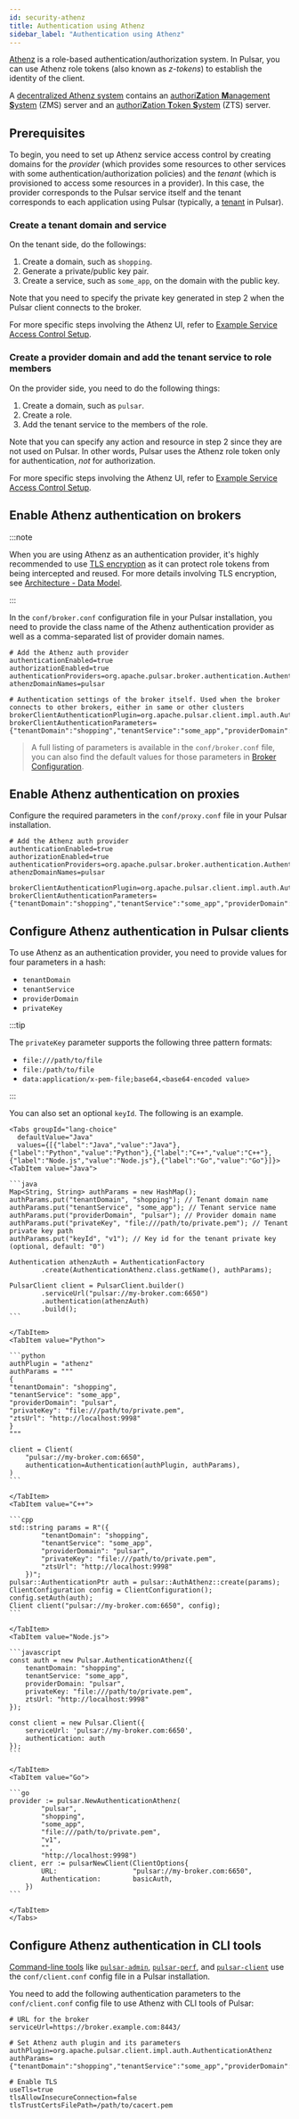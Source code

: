 ```yaml
---
id: security-athenz
title: Authentication using Athenz
sidebar_label: "Authentication using Athenz"
---
```


[Athenz](https://github.com/AthenZ/athenz) is a role-based authentication/authorization system. In Pulsar, you can use Athenz role tokens (also known as *z-tokens*) to establish the identity of the client.

A [decentralized Athenz system](https://github.com/AthenZ/athenz/blob/master/docs/decent_authz_flow.md) contains an [authori**Z**ation **M**anagement **S**ystem](https://github.com/AthenZ/athenz/blob/master/docs/setup_zms.md) (ZMS) server and an [authori**Z**ation **T**oken **S**ystem](https://github.com/AthenZ/athenz/blob/master/docs/setup_zts) (ZTS) server.

## Prerequisites

To begin, you need to set up Athenz service access control by creating domains for the *provider* (which provides some resources to other services with some authentication/authorization policies) and the *tenant* (which is provisioned to access some resources in a provider). In this case, the provider corresponds to the Pulsar service itself and the tenant corresponds to each application using Pulsar (typically, a [tenant](reference-terminology.md#tenant) in Pulsar).

### Create a tenant domain and service

On the tenant side, do the followings:

1. Create a domain, such as `shopping`.
2. Generate a private/public key pair.
3. Create a service, such as `some_app`, on the domain with the public key.

Note that you need to specify the private key generated in step 2 when the Pulsar client connects to the broker.

For more specific steps involving the Athenz UI, refer to [Example Service Access Control Setup](https://github.com/AthenZ/athenz/blob/master/docs/example_service_athenz_setup.md#client-tenant-domain).

### Create a provider domain and add the tenant service to role members

On the provider side, you need to do the following things:

1. Create a domain, such as `pulsar`.
2. Create a role.
3. Add the tenant service to the members of the role.

Note that you can specify any action and resource in step 2 since they are not used on Pulsar. In other words, Pulsar uses the Athenz role token only for authentication, *not* for authorization.

For more specific steps involving the Athenz UI, refer to [Example Service Access Control Setup](https://github.com/AthenZ/athenz/blob/master/docs/example_service_athenz_setup.md#server-provider-domain).

## Enable Athenz authentication on brokers

:::note

When you are using Athenz as an authentication provider, it's highly recommended to use [TLS encryption](security-tls-transport.md) as it can protect role tokens from being intercepted and reused. For more details involving TLS encryption, see [Architecture - Data Model](https://github.com/AthenZ/athenz/blob/master/docs/data_model).

:::

In the `conf/broker.conf` configuration file in your Pulsar installation, you need to provide the class name of the Athenz authentication provider as well as a comma-separated list of provider domain names.

```properties
# Add the Athenz auth provider
authenticationEnabled=true
authorizationEnabled=true
authenticationProviders=org.apache.pulsar.broker.authentication.AuthenticationProviderAthenz
athenzDomainNames=pulsar

# Authentication settings of the broker itself. Used when the broker connects to other brokers, either in same or other clusters
brokerClientAuthenticationPlugin=org.apache.pulsar.client.impl.auth.AuthenticationAthenz
brokerClientAuthenticationParameters={"tenantDomain":"shopping","tenantService":"some_app","providerDomain":"pulsar","privateKey":"file:///path/to/private.pem","keyId":"v1"}
```

> A full listing of parameters is available in the `conf/broker.conf` file, you can also find the default
> values for those parameters in [Broker Configuration](reference-configuration.md#broker).

## Enable Athenz authentication on proxies

Configure the required parameters in the `conf/proxy.conf` file in your Pulsar installation.

```properties
# Add the Athenz auth provider
authenticationEnabled=true
authorizationEnabled=true
authenticationProviders=org.apache.pulsar.broker.authentication.AuthenticationProviderAthenz
athenzDomainNames=pulsar

brokerClientAuthenticationPlugin=org.apache.pulsar.client.impl.auth.AuthenticationAthenz
brokerClientAuthenticationParameters={"tenantDomain":"shopping","tenantService":"some_app","providerDomain":"pulsar","privateKey":"file:///path/to/private.pem","keyId":"v1"}
```

## Configure Athenz authentication in Pulsar clients

To use Athenz as an authentication provider, you need to provide values for four parameters in a hash:
* `tenantDomain`
* `tenantService`
* `providerDomain`
* `privateKey`

:::tip

The `privateKey` parameter supports the following three pattern formats:
* `file:///path/to/file`
* `file:/path/to/file`
* `data:application/x-pem-file;base64,<base64-encoded value>`

:::

You can also set an optional `keyId`. The following is an example.

````mdx-code-block
<Tabs groupId="lang-choice"
  defaultValue="Java"
  values={[{"label":"Java","value":"Java"},{"label":"Python","value":"Python"},{"label":"C++","value":"C++"},{"label":"Node.js","value":"Node.js"},{"label":"Go","value":"Go"}]}>
<TabItem value="Java">

```java
Map<String, String> authParams = new HashMap();
authParams.put("tenantDomain", "shopping"); // Tenant domain name
authParams.put("tenantService", "some_app"); // Tenant service name
authParams.put("providerDomain", "pulsar"); // Provider domain name
authParams.put("privateKey", "file:///path/to/private.pem"); // Tenant private key path
authParams.put("keyId", "v1"); // Key id for the tenant private key (optional, default: "0")

Authentication athenzAuth = AuthenticationFactory
        .create(AuthenticationAthenz.class.getName(), authParams);

PulsarClient client = PulsarClient.builder()
        .serviceUrl("pulsar://my-broker.com:6650")
        .authentication(athenzAuth)
        .build();
```

</TabItem>
<TabItem value="Python">

```python
authPlugin = "athenz"
authParams = """
{
"tenantDomain": "shopping",
"tenantService": "some_app",
"providerDomain": "pulsar",
"privateKey": "file:///path/to/private.pem",
"ztsUrl": "http://localhost:9998"
}
"""

client = Client(
    "pulsar://my-broker.com:6650",
    authentication=Authentication(authPlugin, authParams),
)
```

</TabItem>
<TabItem value="C++">

```cpp
std::string params = R"({
        "tenantDomain": "shopping",
        "tenantService": "some_app",
        "providerDomain": "pulsar",
        "privateKey": "file:///path/to/private.pem",
        "ztsUrl": "http://localhost:9998"
    })";
pulsar::AuthenticationPtr auth = pulsar::AuthAthenz::create(params);
ClientConfiguration config = ClientConfiguration();
config.setAuth(auth);
Client client("pulsar://my-broker.com:6650", config);
```

</TabItem>
<TabItem value="Node.js">

```javascript
const auth = new Pulsar.AuthenticationAthenz({
    tenantDomain: "shopping",
    tenantService: "some_app",
    providerDomain: "pulsar",
    privateKey: "file:///path/to/private.pem",
    ztsUrl: "http://localhost:9998"
});

const client = new Pulsar.Client({
    serviceUrl: 'pulsar://my-broker.com:6650',
    authentication: auth
});
```

</TabItem>
<TabItem value="Go">

```go
provider := pulsar.NewAuthenticationAthenz(
		"pulsar",
		"shopping",
		"some_app",
		"file:///path/to/private.pem",
		"v1",
		"",
		"http://localhost:9998")
client, err := pulsarNewClient(ClientOptions{
		URL:                   "pulsar://my-broker.com:6650",
		Authentication:        basicAuth,
	})
```

</TabItem>
</Tabs>
````

## Configure Athenz authentication in CLI tools

[Command-line tools](reference-cli-tools.md) like [`pulsar-admin`](/tools/pulsar-admin/), [`pulsar-perf`](reference-cli-tools.md#pulsar-perf), and [`pulsar-client`](reference-cli-tools.md#pulsar-client) use the `conf/client.conf` config file in a Pulsar installation.

You need to add the following authentication parameters to the `conf/client.conf` config file to use Athenz with CLI tools of Pulsar:

```properties
# URL for the broker
serviceUrl=https://broker.example.com:8443/

# Set Athenz auth plugin and its parameters
authPlugin=org.apache.pulsar.client.impl.auth.AuthenticationAthenz
authParams={"tenantDomain":"shopping","tenantService":"some_app","providerDomain":"pulsar","privateKey":"file:///path/to/private.pem","keyId":"v1"}

# Enable TLS
useTls=true
tlsAllowInsecureConnection=false
tlsTrustCertsFilePath=/path/to/cacert.pem
```